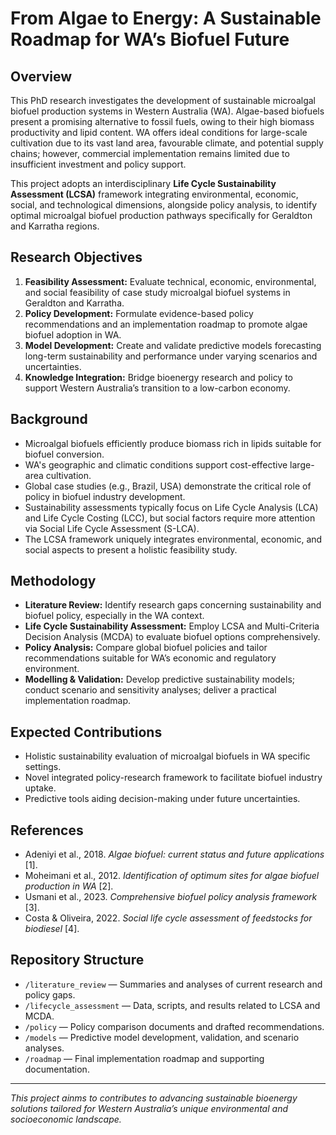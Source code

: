 # From Algae to Energy: A Sustainable Roadmap for WA’s Biofuel Future

## Overview

This PhD research investigates the development of sustainable microalgal biofuel production systems in Western Australia (WA). Algae-based biofuels present a promising alternative to fossil fuels, owing to their high biomass productivity and lipid content. WA offers ideal conditions for large-scale cultivation due to its vast land area, favourable climate, and potential supply chains; however, commercial implementation remains limited due to insufficient investment and policy support.

This project adopts an interdisciplinary **Life Cycle Sustainability Assessment (LCSA)** framework integrating environmental, economic, social, and technological dimensions, alongside policy analysis, to identify optimal microalgal biofuel production pathways specifically for Geraldton and Karratha regions.

## Research Objectives

1. **Feasibility Assessment:** Evaluate technical, economic, environmental, and social feasibility of case study microalgal biofuel systems in Geraldton and Karratha.
2. **Policy Development:** Formulate evidence-based policy recommendations and an implementation roadmap to promote algae biofuel adoption in WA.
3. **Model Development:** Create and validate predictive models forecasting long-term sustainability and performance under varying scenarios and uncertainties.
4. **Knowledge Integration:** Bridge bioenergy research and policy to support Western Australia’s transition to a low-carbon economy.

## Background

- Microalgal biofuels efficiently produce biomass rich in lipids suitable for biofuel conversion.
- WA's geographic and climatic conditions support cost-effective large-area cultivation.
- Global case studies (e.g., Brazil, USA) demonstrate the critical role of policy in biofuel industry development.
- Sustainability assessments typically focus on Life Cycle Analysis (LCA) and Life Cycle Costing (LCC), but social factors require more attention via Social Life Cycle Assessment (S-LCA).
- The LCSA framework uniquely integrates environmental, economic, and social aspects to present a holistic feasibility study.

## Methodology

- **Literature Review:** Identify research gaps concerning sustainability and biofuel policy, especially in the WA context.
- **Life Cycle Sustainability Assessment:** Employ LCSA and Multi-Criteria Decision Analysis (MCDA) to evaluate biofuel options comprehensively.
- **Policy Analysis:** Compare global biofuel policies and tailor recommendations suitable for WA’s economic and regulatory environment.
- **Modelling & Validation:** Develop predictive sustainability models; conduct scenario and sensitivity analyses; deliver a practical implementation roadmap.

## Expected Contributions

- Holistic sustainability evaluation of microalgal biofuels in WA specific settings.
- Novel integrated policy-research framework to facilitate biofuel industry uptake.
- Predictive tools aiding decision-making under future uncertainties.

## References

- Adeniyi et al., 2018. _Algae biofuel: current status and future applications_ [1].
- Moheimani et al., 2012. _Identification of optimum sites for algae biofuel production in WA_ [2].
- Usmani et al., 2023. _Comprehensive biofuel policy analysis framework_ [3].
- Costa & Oliveira, 2022. _Social life cycle assessment of feedstocks for biodiesel_ [4].

## Repository Structure

- `/literature_review` — Summaries and analyses of current research and policy gaps.
- `/lifecycle_assessment` — Data, scripts, and results related to LCSA and MCDA.
- `/policy` — Policy comparison documents and drafted recommendations.
- `/models` — Predictive model development, validation, and scenario analyses.
- `/roadmap` — Final implementation roadmap and supporting documentation.

---

*This project ainms to contributes to advancing sustainable bioenergy solutions tailored for Western Australia’s unique environmental and socioeconomic landscape.*
